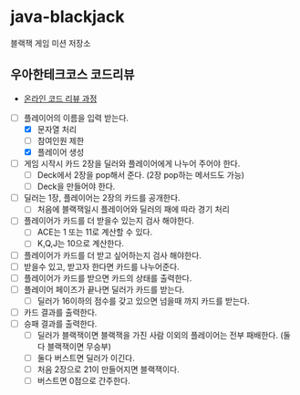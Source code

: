 # java-blackjack
블랙잭 게임 미션 저장소

## 우아한테크코스 코드리뷰
* [온라인 코드 리뷰 과정](https://github.com/woowacourse/woowacourse-docs/blob/master/maincourse/README.md)


- [ ]  플레이어의 이름을 입력 받는다.
    - [x]  문자열 처리
    - [ ]  참여인원 제한
    - [x]  플레이어 생성
- [ ]  게임 시작시 카드 2장을 딜러와 플레이어에게 나누어 주어야 한다.
    - [ ]  Deck에서 2장을 pop해서 준다. (2장 pop하는 메서드도 가능)
    - [ ]  Deck을 만들어야 한다.
- [ ]  딜러는 1장, 플레이어는 2장의 카드를 공개한다.
    - [ ]  처음에 블랙잭일시 플레이어와 딜러의 패에 따라 경기 처리
- [ ]  플레이어가 카드를 더 받을수 있는지 검사 해야한다.
    - [ ]  ACE는 1 또는 11로 계산할 수 있다.
    - [ ]  K,Q,J는 10으로 계산한다.
- [ ]  플레이어가 카드를 더 받고 싶어하는지 검사 해야한다.
- [ ]  받을수 있고, 받고자 한다면 카드를 나누어준다.
- [ ]  플레이어가 카드를 받으면 카드의 상태를 출력한다.
- [ ]  플레이어 페이즈가 끝나면 딜러가 카드를 받는다.
    - [ ]  딜러가 16이하의 점수를 갖고 있으면 넘을때 까지 카드를 받는다.
- [ ]  카드 결과를 출력한다.
- [ ]  승패 결과를 출력한다.
    - [ ]  딜러가 블랙잭이면 블랙잭을 가진 사람 이외의 플레이어는 전부 패배한다. (둘다 블랙잭이면 무승부)
    - [ ]  둘다 버스트면 딜러가 이긴다.
    - [ ]  처음 2장으로 21이 만들어지면 블랙잭이다.
    - [ ]  버스트면 0점으로 간주한다.